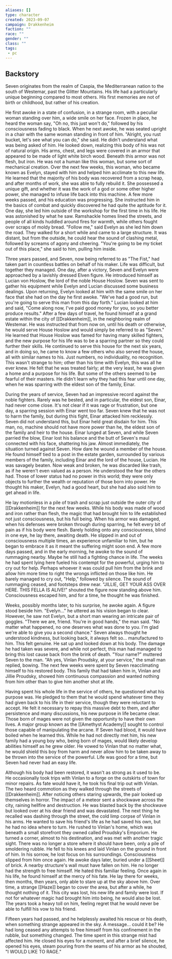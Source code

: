 ```yaml
---
aliases: []
type: character
created: 2023-09-07
campaign: Drakkenheim
faction: ""
race: ""
gender: ""
class: ""
tags:
 - pc
---
```

## Backstory

Seven originates from the realm of Caspia, the Mediterranean nation to the south of Westemar, past the Glitter Mountains. His life had a particularly unique beginning compared to most others. His first memories are not of birth or childhood, but rather of his creation.

He first awoke in a state of confusion, in a strange room, with a peculiar woman standing over him, a wide smile on her face. Frozen in place, he heard the woman say, "Oh no, this just won't do," followed by his consciousness fading to black. When he next awoke, he was seated upright in a chair with the same woman standing in front of him. "Alright, you rust bucket, let's see what you can do," she said. He didn't understand what was being asked of him. He looked down, realizing this body of his was not of natural origin. His arms, chest, and legs were covered in an armor that appeared to be made of light white birch wood. Beneath this armor was not flesh, but iron. He was not a human like this woman, but some sort of mechanical creation. Over the next few weeks, this woman, who became known as Evelyn, stayed with him and helped him acclimate to this new life. He learned that the majority of his body was recovered from a scrap heap, and after months of work, she was able to fully rebuild it. She possessed a unique gift, and whether it was the work of a god or some other higher power, she managed to infuse life back into this machine. A few more weeks passed, and his education was progressing. She instructed him in the basics of combat and quickly discovered he had quite the aptitude for it. One day, she led him outside of the workshop for the first time in his life. He was astonished by what he saw. Ramshackle homes lined the streets, and people of all kinds huddled around fires for warmth, while others fought over scraps of moldy bread. "Follow me," said Evelyn as she led him down the road. They walked for a short while and came to a large structure. It was distant, but from the outside, he could hear the sound of clashing metal, followed by screams of agony and cheering. "You're going to be my ticket out of this place," she said to him, pulling him inside.

Three years passed, and Seven, now being referred to as "The Fist," had taken part in countless battles on behalf of his maker. Life was difficult, but together they managed. One day, after a victory, Seven and Evelyn were approached by a lavishly dressed Elven figure. He introduced himself as Lucian von Hoslow, the lord of the noble House Hoslow. Seven was sent to gather his equipment while Evelyn and Lucian discussed some business dealings. Upon returning, Evelyn looked at him with the same smile on her face that she had on the day he first awoke. "We've had a good run, but you're going to serve this man from this day forth." Lucian looked at him and said, "Come along now, I've paid good money for you, so you better produce results." After a few days of travel, he found himself at a grand estate within the city of [[Drakkenheim]], in the neighboring realm of Westemar. He was instructed that from now on, until his death or otherwise, he would serve House Hoslow and would simply be referred to as "Seven." He learned that House Hoslow was famed for having many skilled fighters, and the new purpose for his life was to be a sparring partner so they could further their skills. He continued to serve this house for the next six years, and in doing so, he came to know a few others who also served the house, all with similar names to his. Just numbers, no individuality, no recognition. This wasn't strange to him; other than his time with Evelyn, this was all he ever knew. He felt that he was treated fairly; at the very least, he was given a home and a purpose for his life. But some of the others seemed to be fearful of their masters. He didn't learn why they had this fear until one day, when he was sparring with the eldest son of the family, Einar.

During the years of service, Seven had an impressive record against the noble fighters. Rarely was he bested, and in particular, the eldest son, Einar, had never come close. It's not clear if it was rage or frustration, but one day, a sparring session with Einar went too far. Seven knew that he was not to harm the family, but during this fight, Einar attacked him recklessly. Seven did not understand this, but Einar held great disdain for him. This man, no, machine should not have more power than he, the eldest son of the family and heir to the house. Einar lunged at Seven, and while Seven parried the blow, Einar lost his balance and the butt of Seven's maul connected with his face, shattering his jaw. Almost immediately, the situation turned against Seven. How dare he wound a member of the house. He found himself tied to a post in the estate garden, surrounded by various members of the family, including Einar and the lord of the house, Lucian. He was savagely beaten. Now weak and broken, he was discarded like trash, as if he weren't even valued as a person. He understood the fear the others had. Those of lower status had no power in this world; they were only objects to further the wealth or reputation of those born into power. He thought his maker, Evelyn, had a good heart, but she had also sold him to get ahead in life.

He lay motionless in a pile of trash and scrap just outside the outer city of [[Drakkenheim]] for the next few weeks. While his body was made of wood and iron rather than flesh, the magic that had brought him to life established not just consciousness, but his full being. When his armor was damaged, when his defenses were broken through during sparring, he felt every bit of pain as if his body were flesh. Barely holding onto any consciousness, blind in one eye, he lay there, awaiting death. He slipped in and out of consciousness multiple times, an experience unfamiliar to him, but he began to embrace it as it meant the suffering might soon end. A few more days passed, and in the early morning, he awoke to the sound of rummaging nearby. Maybe he still had a fighting chance in life. The weeks he had spent lying here fueled his contempt for the powerful, urging him to cry out for help. Perhaps whoever it was could pull him from the brink and allow him more time to right the wrongs inflicted on those like him. He barely managed to cry out, "Help," followed by silence. The sound of rummaging ceased, and footsteps drew near. "JILLIE, GET YOUR ASS OVER HERE. THIS FELLA IS ALIVE!" shouted the figure now standing above him. Consciousness escaped him, and for a time, he thought he was finished.

Weeks, possibly months later, to his surprise, he awoke again. A figure stood beside him. "Evelyn..." he uttered as his vision began to clear. However, he saw not Evelyn, but a short man wearing an intricate pair of goggles. "There we are, friend. You're in good hands," the man said. "No matter what happened, no one deserves what was done to you. I'm glad we're able to give you a second chance." Seven always thought he understood kindness, but looking back, it always felt so... manufactured to him. This felt genuine. He sat up and looked down at his body. The damage he had taken was severe, and while not perfect, this man had managed to bring this lost cause back from the brink of death. "Your name?" muttered Seven to the man. "Ah yes, Vinlan Proudsky, at your service," the small man replied, bowing. The next few weeks were spent by Seven reacclimating himself to his restored body. This family that had taken him in, Vinlan and Jillie Proudsky, showed him continuous compassion and wanted nothing from him other than to give him another shot at life.

Having spent his whole life in the service of others, he questioned what his purpose was. He pledged to them that he would spend whatever time they had given back to his life in their service, though they were reluctant to accept. He felt it necessary to repay this massive debt to them, and after persistence and many discussions, his new purpose in life became clear. Those born of mages were not given the opportunity to have their own lives. A major group known as the [[Amethyst Academy]] sought to control those capable of manipulating the arcane. If Seven had blood, it would have boiled when he learned this. While he had not directly met him, his new family had a young boy who, being born of mages, would likely develop abilities himself as he grew older. He vowed to Vinlan that no matter what, he would shield this boy from harm and never allow him to be taken away to be thrown into the service of the powerful. Life was good for a time, but Seven had never had an easy life.

Although his body had been restored, it wasn't as strong as it used to be. He occasionally took trips with Vinlan to a forge on the outskirts of town for minor repairs. As fate would have it, he took his final trip out with Vinlan. The two heard commotion as they walked through the streets of [[Drakkenheim]]. After noticing others staring upwards, the pair looked up themselves in horror. The impact of a meteor sent a shockwave across the city, raining hellfire and destruction. He was blasted back by the shockwave but looked over at his dear friend and was devastated. The next thing he recalled was dashing through the street, the cold limp corpse of Vinlan in his arms. He wanted to save his friend's life as he had saved his own, but he had no idea where to turn. He rushed to Vinlan's home, which was beneath a small storefront they owned called Proudsky's Emporium. He turned a corner, almost to his destination, and was met with another tragic sight. There was no longer a store where it should have been, only a pile of smoldering rubble. He fell to his knees and laid Vinlan on the ground in front of him. In his sorrow, he lost focus on his surroundings. Consciousness slipped from him once again. He awoke days later, buried under a [[Sheet]] of brick. A nearby structure's wall must have fallen on him. He no longer had the strength to free himself. He hated this familiar feeling. Once again in his life, he found himself at the mercy of his fate. He lay there for weeks, then months, then years, only able to stare up at the sky above him. Over time, a strange [[Haze]] began to cover the area, but after a while, he thought nothing of it. This city was lost, his new life and family were lost. If not for whatever magic had brought him into being, he would also be lost. The years took a heavy toll on him, feeling regret that he would never be able to fulfill his vow to his friend.

Fifteen years had passed, and he helplessly awaited his rescue or his death, when something strange appeared in the sky. A message... could it be? He had long ceased any attempts to free himself from his confinement in the rubble, but something changed. The time spent in this strange mist had affected him. He closed his eyes for a moment, and after a brief silence, he opened his eyes, steam pouring from the seams of his armor as he shouted, "I WOULD LIKE TO RAGE."
